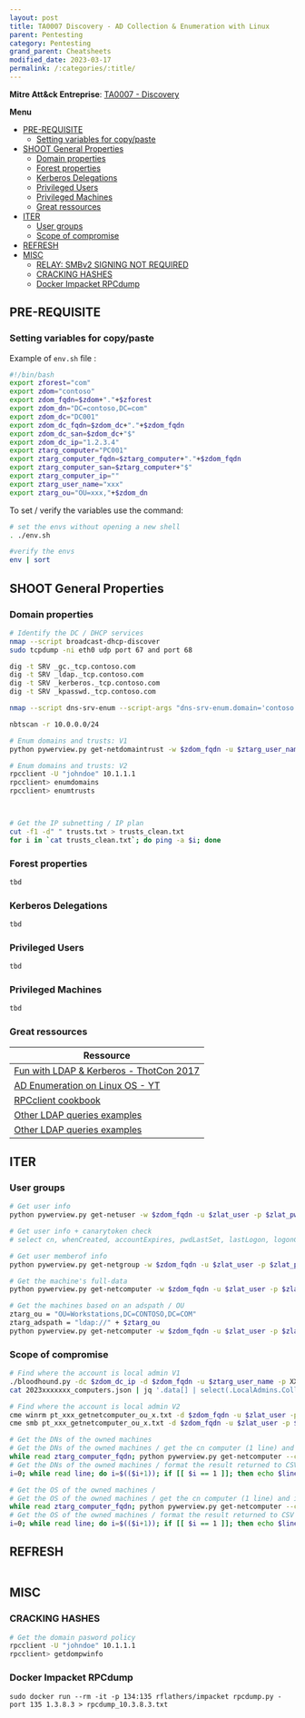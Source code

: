 ```yaml
---
layout: post
title: TA0007 Discovery - AD Collection & Enumeration with Linux
parent: Pentesting
category: Pentesting
grand_parent: Cheatsheets
modified_date: 2023-03-17
permalink: /:categories/:title/
---
```


**Mitre Att&ck Entreprise**: [TA0007 - Discovery](https://attack.mitre.org/tactics/TA0007/)

**Menu**
<!-- vscode-markdown-toc -->
* [PRE-REQUISITE](#PRE-REQUISITE)
	* [Setting variables for copy/paste](#Settingvariablesforcopypaste)
* [SHOOT General Properties](#SHOOTGeneralProperties)
	* [Domain properties](#Domainproperties)
	* [Forest properties](#Forestproperties)
	* [Kerberos Delegations](#KerberosDelegations)
	* [Privileged Users](#PrivilegedUsers)
	* [Privileged Machines](#PrivilegedMachines)
	* [Great ressources](#Greatressources)
* [ITER](#ITER)
	* [User groups](#Usergroups)
	* [Scope of compromise](#Scopeofcompromise)
* [REFRESH](#REFRESH)
* [MISC](#MISC)
	* [ RELAY: SMBv2 SIGNING NOT REQUIRED](#RELAY:SMBv2SIGNINGNOTREQUIRED)
	* [CRACKING HASHES](#CRACKINGHASHES)
	* [Docker Impacket RPCdump](#DockerImpacketRPCdump)

<!-- vscode-markdown-toc-config
	numbering=false
	autoSave=true
	/vscode-markdown-toc-config -->
<!-- /vscode-markdown-toc -->

## <a name='PRE-REQUISITE'></a>PRE-REQUISITE

### <a name='Settingvariablesforcopypaste'></a>Setting variables for copy/paste

Example of ```env.sh``` file :
```bash
#!/bin/bash
export zforest="com"
export zdom="contoso"
export zdom_fqdn=$zdom+"."+$zforest
export zdom_dn="DC=contoso,DC=com"
export zdom_dc="DC001"
export zdom_dc_fqdn=$zdom_dc+"."+$zdom_fqdn
export zdom_dc_san=$zdom_dc+"$"
export zdom_dc_ip="1.2.3.4"
export ztarg_computer="PC001"
export ztarg_computer_fqdn=$ztarg_computer+"."+$zdom_fqdn
export ztarg_computer_san=$ztarg_computer+"$"
export ztarg_computer_ip=""
export ztarg_user_name="xxx"
export ztarg_ou="OU=xxx,"+$zdom_dn
```

To set / verify the variables use the command:
```bash
# set the envs without opening a new shell
. ./env.sh

#verify the envs
env | sort
```

## <a name='SHOOTGeneralProperties'></a>SHOOT General Properties

### <a name='Domainproperties'></a>Domain properties

```sh
# Identify the DC / DHCP services 
nmap --script broadcast-dhcp-discover
sudo tcpdump -ni eth0 udp port 67 and port 68

dig -t SRV _gc._tcp.contoso.com
dig -t SRV _ldap._tcp.contoso.com
dig -t SRV _kerberos._tcp.contoso.com
dig -t SRV _kpasswd._tcp.contoso.com

nmap --script dns-srv-enum --script-args "dns-srv-enum.domain='contoso.com'"

nbtscan -r 10.0.0.0/24

# Enum domains and trusts: V1
python pywerview.py get-netdomaintrust -w $zdom_fqdn -u $ztarg_user_name -p XXX --dc-ip $zdom_dc_ip

# Enum domains and trusts: V2
rpcclient -U "johndoe" 10.1.1.1
rpcclient> enumdomains
rpcclient> enumtrusts



# Get the IP subnetting / IP plan
cut -f1 -d" " trusts.txt > trusts_clean.txt
for i in `cat trusts_clean.txt`; do ping -a $i; done
```

### <a name='Forestproperties'></a>Forest properties
```sh
tbd
```

### <a name='KerberosDelegations'></a>Kerberos Delegations
```sh
tbd
```

### <a name='PrivilegedUsers'></a>Privileged Users
```sh
tbd
```

### <a name='PrivilegedMachines'></a>Privileged Machines
```sh
tbd
```

### <a name='Greatressources'></a>Great ressources
| **Ressource**  | 
|-----------------|
| [Fun with LDAP & Kerberos - ThotCon 2017](https://github.com/jomivz/cybrary/blob/master/purpleteam/red/windows/LDAP%20Service%20and%20Kereberos%20Protocol%20Attacks.pdf) | 
| [AD Enumeration on Linux OS - YT](https://www.youtube.com/watch?v=2Xfd962QfPs) |
| [RPCclient cookbook](https://bitvijays.github.io/LFF-IPS-P3-Exploitation.html) |
| [Other LDAP queries examples](https://theitbros.com/ldap-query-examples-active-directory/) |
| [Other LDAP queries examples](https://posts.specterops.io/an-introduction-to-manual-active-directory-querying-with-dsquery-and-ldapsearch-84943c13d7eb) |

## <a name='ITER'></a>ITER

### <a name='Usergroups'></a>User groups
```bash
# Get user info
python pywerview.py get-netuser -w $zdom_fqdn -u $zlat_user -p $zlat_pwd --dc-ip $zdom_dc_ip --username $ztarg_user > pt_xxx_getnetuser_x.txt

# Get user info + canarytoken check
# select cn, whenCreated, accountExpires, pwdLastSet, lastLogon, logonCount, badPasswordTime, badPwdCount

# Get user memberof info
python pywerview.py get-netgroup -w $zdom_fqdn -u $zlat_user -p $zlat_pwd --dc-ip $zdom_dc_ip --username $ztarg_user| grep -v "^$" | cut -f2 -d" "  > pt_xxx_getnetgroup_x.txt 

# Get the machine's full-data
python pywerview.py get-netcomputer -w $zdom_fqdn -u $zlat_user -p $zlat_pwd --dc-ip $zdom_dc_ip --computername --full-data | grep 

# Get the machines based on an adspath / OU
ztarg_ou = "OU=Workstations,DC=CONTOSO,DC=COM"
ztarg_adspath = "ldap://" + $ztarg_ou
python pywerview.py get-netcomputer -w $zdom_fqdn -u $zlat_user -p $zlat_pwd -a $ztarg_adspath --dc-ip $zdom_dc_ip | grep -v "^$" | cut -f2 -d" " > pt_xxx_getnetcomputer_ou_x.txt
```

### <a name='Scopeofcompromise'></a>Scope of compromise 
```bash
# Find where the account is local admin V1
./bloodhound.py -dc $zdom_dc_ip -d $zdom_fqdn -u $ztarg_user_name -p XXX -c LocalAdmin --computerfile pt_xxx_getnetcomputer_ou_x.txt
cat 2023xxxxxxx_computers.json | jq '.data[] | select(.LocalAdmins.Collected==true)'| jq '.Properties.name' > pt_xxx_fla_pwn.txt

# Find where the account is local admin V2
cme winrm pt_xxx_getnetcomputer_ou_x.txt -d $zdom_fqdn -u $zlat_user -p $zlat_pwd
cme smb pt_xxx_getnetcomputer_ou_x.txt -d $zdom_fqdn -u $zlat_user -p $zlat_pwd

# Get the DNs of the owned machines 
# Get the DNs of the owned machines / get the cn computer (1 line) and its DN (1 line)
while read ztarg_computer_fqdn; python pywerview.py get-netcomputer --computername $ztarg_computer_fqdn -w $zdom_fqdn -u $ztarg_user_name -p XXX --dc-ip $zdom_dc_ip --attributes cn distinguishedName >> pt_XXX_fla_pwn_dn.txt; done < pt_XXX_fla_pwn.txt
# Get the DNs of the owned machines / format the result returned to CSV
i=0; while read line; do i=$(($i+1)); if [[ $i == 1 ]]; then echo $line | sed 's/^.*:\s\(.*\)$/\1/' | tr '\n' ',' >> pt_XXX_fla_pwn_dn.csv ; elif [[ $i == 2 ]]; then echo $line | sed 's/^.*:\s\(.*\)$/\1/' >> pt_XXX_fla_pwn_dn.csv; i=0; fi; done < pt_XXX_fla_pwn_dn.txt

# Get the OS of the owned machines /
# Get the OS of the owned machines / get the cn computer (1 line) and its OS (1 line)
while read ztarg_computer_fqdn; python pywerview.py get-netcomputer --computername $ztarg_computer_fqdn -w $zdom_fqdn -u $ztarg_user_name -p XXX --dc-ip $zdom_dc_ip --attributes cn operatingSystem >> pt_XXX_getcomputer_XXX_os.txt; done < pt_XXX_pwned_machines.txt
# Get the OS of the owned machines / format the result returned to CSV
i=0; while read line; do i=$(($i+1)); if [[ $i == 1 ]]; then echo $line | sed 's/^.*:\s\(.*\)$/\1/' | tr '\n' ',' >> pt_XXX_getnetcomputer_XXX_os.csv ; elif [[ $i == 2 ]]; then echo $line | sed 's/^.*:\s\(.*\)$/\1/' >> pt_XXX_getnetcomputer_XXX_os.csv; i=0; fi; done < pt_XXX_getcomputer_XXX_os.txt
```

## <a name='REFRESH'></a>REFRESH
```bash
```

## <a name='MISC'></a>MISC


### <a name='CRACKINGHASHES'></a>CRACKING HASHES
```sh
# Get the domain pasword policy
rpcclient -U "johndoe" 10.1.1.1
rpcclient> getdompwinfo
```

### <a name='DockerImpacketRPCdump'></a>Docker Impacket RPCdump
```
sudo docker run --rm -it -p 134:135 rflathers/impacket rpcdump.py -port 135 1.3.8.3 > rpcdump_10.3.8.3.txt
```